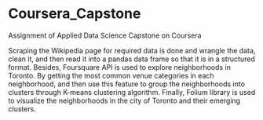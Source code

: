 # Coursera_Capstone
Assignment of Applied Data Science Capstone on Coursera

Scraping the Wikipedia page for required data is done and wrangle the data, clean it, and then read it into a pandas data frame so that it is in a structured format. Besides, Foursquare API is used to explore neighborhoods in Toronto. By getting the most common venue categories in each neighborhood, and then use this feature to group the neighborhoods into clusters through K-means clustering algorithm. Finally, Folium library is used to visualize the neighborhoods in the city of Toronto and their emerging clusters.
